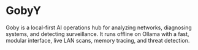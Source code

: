 # GobyY
Goby is a local-first AI operations hub for analyzing networks, diagnosing systems, and detecting surveillance. It runs offline on Ollama with a fast, modular interface, live LAN scans, memory tracing, and threat detection. 

